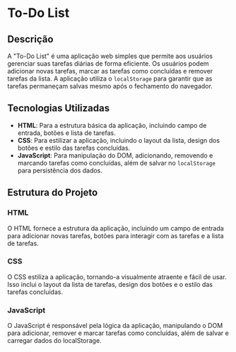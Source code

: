 # To-Do List

## Descrição

A "To-Do List" é uma aplicação web simples que permite aos usuários gerenciar suas tarefas diárias de forma eficiente. Os usuários podem adicionar novas tarefas, marcar as tarefas como concluídas e remover tarefas da lista. A aplicação utiliza o `localStorage` para garantir que as tarefas permaneçam salvas mesmo após o fechamento do navegador.

## Tecnologias Utilizadas

- **HTML**: Para a estrutura básica da aplicação, incluindo campo de entrada, botões e lista de tarefas.
- **CSS**: Para estilizar a aplicação, incluindo o layout da lista, design dos botões e estilo das tarefas concluídas.
- **JavaScript**: Para manipulação do DOM, adicionando, removendo e marcando tarefas como concluídas, além de salvar no `localStorage` para persistência dos dados.

## Estrutura do Projeto

### HTML

O HTML fornece a estrutura da aplicação, incluindo um campo de entrada para adicionar novas tarefas, botões para interagir com as tarefas e a lista de tarefas.

### CSS

O CSS estiliza a aplicação, tornando-a visualmente atraente e fácil de usar. Isso inclui o layout da lista de tarefas, design dos botões e o estilo das tarefas concluídas.

### JavaScript

O JavaScript é responsável pela lógica da aplicação, manipulando o DOM para adicionar, remover e marcar tarefas como concluídas, além de salvar e carregar dados do localStorage.